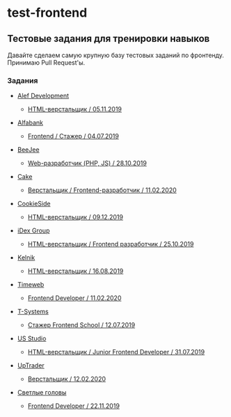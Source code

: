 # test-frontend
## Тестовые задания для тренировки навыков
Давайте сделаем самую крупную базу тестовых заданий по фронтенду.</br>
Принимаю Pull Request'ы.
### Задания


* [Alef Development](https://alef.im/)
  * [HTML-верстальщик / 05.11.2019](https://github.com/OWIII/test-frontend/tree/master/Alef%20Development%20(05.11.2019))

* [Alfabank](https://alfabank.ru/)
  * [Frontend / Стажер / 04.07.2019](https://github.com/OWIII/test-frontend/tree/master/Alfabank%20(04.07.2019))

* [BeeJee](https://beejee.org/)
  * [Web-разработчик (PHP, JS) / 28.10.2019](https://github.com/OWIII/test-frontend/tree/master/BeeJee%20(28.10.2019))

* [Cake](https://cake.ru/)
  * [Верстальщик / Frontend-разработчик / 11.02.2020](https://github.com/OWIII/test-frontend/tree/master/Cake%20(11.02.2020))

* [CookieSide](https://cookieside.ru/)
  * [HTML-верстальщик / 09.12.2019](https://github.com/OWIII/test-frontend/tree/master/CookieSide%20(09.12.2019))

* [iDex Group](https://www.idexgroup.ru/)
  * [HTML-верстальщик / Frontend разработчик / 25.10.2019](https://github.com/OWIII/test-frontend/tree/master/iDex%20Group%20(25.10.2019))

* [Kelnik](https://kelnik.ru/)
  * [HTML-верстальщик / 16.08.2019](https://github.com/OWIII/test-frontend/tree/master/Kelnik%20studios%20(%2016.08.2019))

* [Timeweb](https://timeweb.com/ru/)
  * [Frontend Developer / 11.02.2020](https://github.com/OWIII/test-frontend/tree/master/Timeweb(11.02.2020))

* [T-Systems](https://www.t-systems.com/ru/ru)
  * [Стажер Frontend School / 12.07.2019](https://github.com/OWIII/test-frontend/tree/master/T-systems%20(12.07.2019))

* [US Studio](https://usstudio.ru/)
  * [HTML-верстальщик / Junior Frontend Developer / 31.07.2019](https://github.com/OWIII/test-frontend/tree/master/US%20Studio%20(31.07.2019))

* [UpTrader](https://uptrader.io/en/)
  * [Верстальщик / 12.02.2020](https://github.com/OWIII/test-frontend/tree/master/UpTrader(12.02.2020))

* [Светлые головы](https://claramente.ru/)
  * [Frontend Developer / 22.11.2019](https://github.com/OWIII/test-frontend/tree/master/%D0%A1%D0%B2%D0%B5%D1%82%D0%BB%D1%8B%D0%B5%20%D0%B3%D0%BE%D0%BB%D0%BE%D0%B2%D1%8B%20(22.11.2019))
